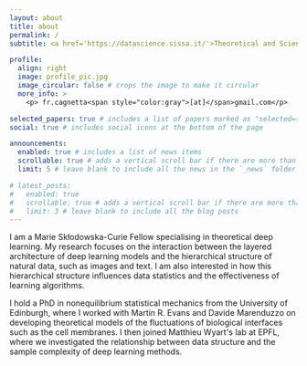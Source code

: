 ```yaml
---
layout: about
title: about
permalink: /
subtitle: <a href='https://datascience.sissa.it/'>Theoretical and Scientific Data Science Group</a> at SISSA.

profile:
  align: right
  image: profile_pic.jpg
  image_circular: false # crops the image to make it circular
  more_info: >
    <p> fr.cagnetta<span style="color:gray">[at]</span>gmail.com</p>

selected_papers: true # includes a list of papers marked as "selected={true}"
social: true # includes social icons at the bottom of the page

announcements:
  enabled: true # includes a list of news items
  scrollable: true # adds a vertical scroll bar if there are more than 3 news items
  limit: 5 # leave blank to include all the news in the `_news` folder

# latest_posts:
#   enabled: true
#   scrollable: true # adds a vertical scroll bar if there are more than 3 new posts items
#   limit: 3 # leave blank to include all the blog posts
---
```


I am a Marie Skłodowska-Curie Fellow specialising in theoretical deep learning. My research focuses on the interaction between the layered architecture of deep learning models and the hierarchical structure of natural data, such as images and text. I am also interested in how this hierarchical structure influences data statistics and the effectiveness of learning algorithms.

I hold a PhD in nonequilibrium statistical mechanics from the University of Edinburgh, where I worked with Martin R. Evans and Davide Marenduzzo on developing theoretical models of the fluctuations of biological interfaces such as the cell membranes. I then joined Matthieu Wyart's lab at EPFL, where we investigated the relationship between data structure and the sample complexity of deep learning methods.

<!-- Link to your social media connections, too. This theme is set up to use [Font Awesome icons](https://fontawesome.com/) and [Academicons](https://jpswalsh.github.io/academicons/), like the ones below. Add your Facebook, Twitter, LinkedIn, Google Scholar, or just disable all of them. -->
